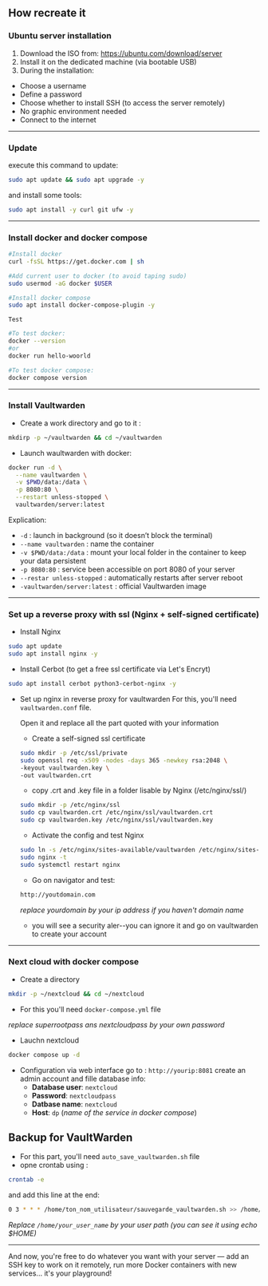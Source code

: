 ## How recreate it

### Ubuntu server installation

1. Download the ISO from: https://ubuntu.com/download/server  
2. Install it on the dedicated machine (via bootable USB)  
3. During the installation:
  * Choose a username  
  * Define a password  
  * Choose whether to install SSH (to access the server remotely)  
  * No graphic environment needed  
  * Connect to the internet  
---
### Update

execute this command to update: 

```bash
sudo apt update && sudo apt upgrade -y
```
and install some tools:

```bash
sudo apt install -y curl git ufw -y
```
---
### Install docker and docker compose

```bash
#Install docker
curl -fsSL https://get.docker.com | sh

#Add current user to docker (to avoid taping sudo)
sudo usermod -aG docker $USER

#Install docker compose
sudo apt install docker-compose-plugin -y
```

`Test`
```bash
#To test docker:
docker --version
#or
docker run hello-woorld

#To test docker compose:
docker compose version
```
---
### Install Vaultwarden

* Create a work directory and go to it :

```bash
mkdirp -p ~/vaultwarden && cd ~/vaultwarden
```
* Launch waultwarden with docker:

```bash
docker run -d \
  --name vaultwarden \
  -v $PWD/data:/data \
  -p 8080:80 \
  --restart unless-stopped \
  vaultwarden/server:latest
```
Explication:

* `-d` : launch in background (so it doesn’t block the terminal)
* `--name vaultwarden` : name the container
* `-v $PWD/data:/data` : mount your local folder in the container to keep your data persistent
* `-p 8080:80` : service been accessible on port 8080 of your server
* `--restar unless-stopped` : automatically restarts after server reboot
* `-vaultwarden/server:latest` : official Vaultwarden image
---
### Set up a reverse proxy with ssl (Nginx + self-signed certificate)

* Install Nginx

```bash
sudo apt update
sudo apt install nginx -y
```

* Install Cerbot (to get a free ssl certificate via Let's Encryt)
```bash
sudo apt install cerbot python3-cerbot-nginx -y
```

* Set up nginx in reverse proxy for vaultwarden
    For this, you'll need `vaultwarden.conf` file.

    Open it and replace all the part quoted with your information

    * Create a self-signed ssl certificate 
    ```bash
    sudo mkdir -p /etc/ssl/private
    sudo openssl req -x509 -nodes -days 365 -newkey rsa:2048 \
    -keyout vaultwarden.key \
    -out vaultwarden.crt
    ```
   
    * copy .crt and .key file in a folder lisable by Nginx (/etc/nginx/ssl/)
    ```bash
    sudo mkdir -p /etc/nginx/ssl
    sudo cp vaultwarden.crt /etc/nginx/ssl/vaultwarden.crt
    sudo cp vaultwarden.key /etc/nginx/ssl/vaultwarden.key
    ```
    * Activate the config and test Nginx
    ```bash
    sudo ln -s /etc/nginx/sites-available/vaultwarden /etc/nginx/sites-enabled/
    sudo nginx -t
    sudo systemctl restart nginx
    ```
    * Go on navigator and test:
    ```bash
    http://youtdomain.com 
    ```
    *replace yourdomain by your ip address if you haven't domain name*
    * you will see a security aler--you can ignore it and go on vaultwarden to create your account
---
### Next cloud with docker compose

* Create a directory

```bash
mkdir -p ~/nextcloud && cd ~/nextcloud
```
* For this you'll need `docker-compose.yml` file

*replace superrootpass ans nextcloudpass by your own password*

* Lauchn nextcloud

```bash
docker compose up -d
```
* Configuration via web interface
go to :
`http://yourip:8081`
create an admin account and fille database info:
    * **Database user**: `nextcloud`
    * **Password**: `nextcloudpass`
    * **Datbase name**: `nextcloud`
    * **Host**: `dp` (*name of the service in docker compose*)
  
## Backup for VaultWarden

* For this part, you'll need `auto_save_vaultwarden.sh` file
* opne crontab using :
```bash
crontab -e
```

and add this line at the end:

```bash
0 3 * * * /home/ton_nom_utilisateur/sauvegarde_vaultwarden.sh >> /home/ton_nom_utilisateur/log_sauvegarde.txt 2>&1
```
*Replace `/home/your_user_name` by your user path (you can see it using echo $HOME)*

--- 
And now, you're free to do whatever you want with your server — add an SSH key to work on it remotely, run more Docker containers with new services... it's your playground!
